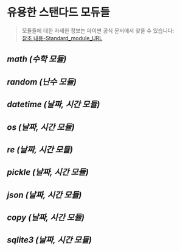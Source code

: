 유용한 스탠다드 모듀들
=============
> 모듈들에 대한 자세한 정보는 파이썬 공식 문서에서 찾을 수 있습니다:  
[참조 내용-Standard_module_URL](https://docs.python.org/ko/3/library/)  

*math (수학 모듈)*
-------------  


*random (난수 모듈)*
-------------  


*datetime (날짜, 시간 모듈)*
-------------  


*os (날짜, 시간 모듈)*
-------------  


*re (날짜, 시간 모듈)*
-------------  


*pickle (날짜, 시간 모듈)*
-------------  


*json (날짜, 시간 모듈)*
-------------  


*copy (날짜, 시간 모듈)*
-------------  


*sqlite3 (날짜, 시간 모듈)*
-------------  
>   
